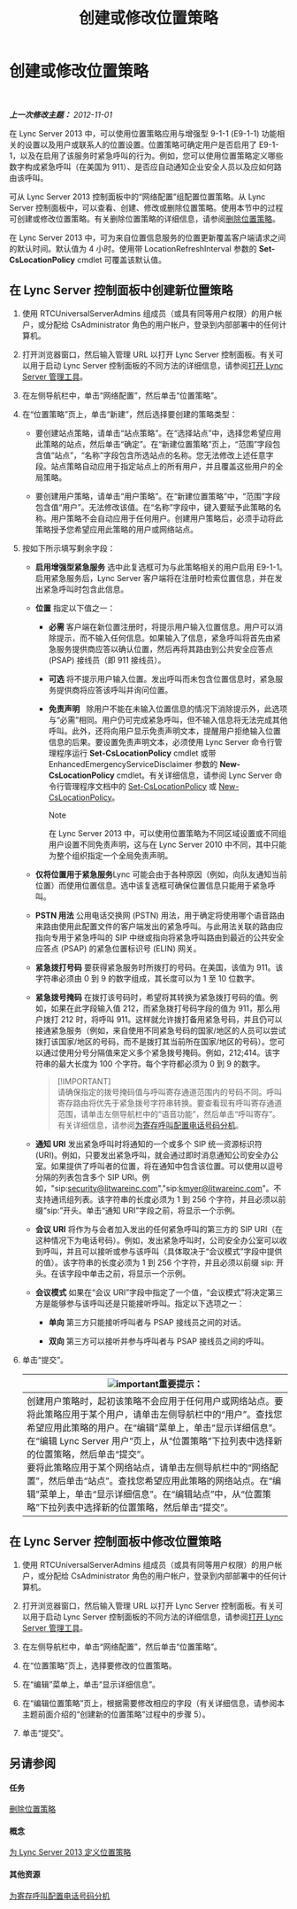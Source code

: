﻿---
title: 创建或修改位置策略
TOCTitle: 创建或修改位置策略
ms:assetid: 10338418-4da4-42df-b231-f52098c08dae
ms:mtpsurl: https://technet.microsoft.com/zh-cn/library/JJ687971(v=OCS.15)
ms:contentKeyID: 49888303
ms.date: 05/19/2016
mtps_version: v=OCS.15
ms.translationtype: HT
---

# 创建或修改位置策略

 

_**上一次修改主题：** 2012-11-01_

在 Lync Server 2013 中，可以使用位置策略应用与增强型 9-1-1 (E9-1-1) 功能相关的设置以及用户或联系人的位置设置。位置策略可确定用户是否启用了 E9-1-1，以及在启用了该服务时紧急呼叫的行为。例如，您可以使用位置策略定义哪些数字构成紧急呼叫（在美国为 911）、是否应自动通知企业安全人员以及应如何路由该呼叫。

可从 Lync Server 2013 控制面板中的“网络配置”组配置位置策略。从 Lync Server 控制面板中，可以查看、创建、修改或删除位置策略。使用本节中的过程可创建或修改位置策略。有关删除位置策略的详细信息，请参阅[删除位置策略](lync-server-2013-deleting-a-location-policy.md)。

在 Lync Server 2013 中，可为来自位置信息服务的位置更新覆盖客户端请求之间的默认时间。默认值为 4 小时。使用带 LocationRefreshInterval 参数的 **Set-CsLocationPolicy** cmdlet 可覆盖该默认值。

## 在 Lync Server 控制面板中创建新位置策略

1.  使用 RTCUniversalServerAdmins 组成员（或具有同等用户权限）的用户帐户，或分配给 CsAdministrator 角色的用户帐户，登录到内部部署中的任何计算机。

2.  打开浏览器窗口，然后输入管理 URL 以打开 Lync Server 控制面板。有关可以用于启动 Lync Server 控制面板的不同方法的详细信息，请参阅[打开 Lync Server 管理工具](lync-server-2013-open-lync-server-administrative-tools.md)。

3.  在左侧导航栏中，单击“网络配置”，然后单击“位置策略”。

4.  在“位置策略”页上，单击“新建”，然后选择要创建的策略类型：
    
      - 要创建站点策略，请单击“站点策略”。在“选择站点”中，选择您希望应用此策略的站点，然后单击“确定”。在“新建位置策略”页上，“范围”字段包含值“站点”，“名称”字段包含所选站点的名称。您无法修改上述任意字段。站点策略自动应用于指定站点上的所有用户，并且覆盖这些用户的全局策略。
    
      - 要创建用户策略，请单击“用户策略”。在“新建位置策略”中，“范围”字段包含值“用户”。无法修改该值。在“名称”字段中，键入要赋予此策略的名称。用户策略不会自动应用于任何用户。创建用户策略后，必须手动将此策略授予您希望应用此策略的用户或网络站点。

5.  按如下所示填写剩余字段：
    
      - **启用增强型紧急服务** 选中此复选框可为与此策略相关的用户启用 E9-1-1。启用紧急服务后，Lync Server 客户端将在注册时检索位置信息，并在发出紧急呼叫时包含此信息。
    
      - **位置** 指定以下值之一：
        
          - **必需** 客户端在新位置注册时，将提示用户输入位置信息。用户可以消除提示，而不输入任何信息。如果输入了信息，紧急呼叫将首先由紧急服务提供商应答以确认位置，然后再将其路由到公共安全应答点 (PSAP) 接线员（即 911 接线员）。
        
          - **可选** 将不提示用户输入位置。发出呼叫而未包含位置信息时，紧急服务提供商将应答该呼叫并询问位置。
        
          - **免责声明**   除用户不能在未输入位置信息的情况下消除提示外，此选项与“必需”相同。用户仍可完成紧急呼叫，但不输入信息将无法完成其他呼叫。此外，还将向用户显示免责声明文本，提醒用户拒绝输入位置信息的后果。要设置免责声明文本，必须使用 Lync Server 命令行管理程序运行 **Set-CsLocationPolicy** cmdlet 或带 EnhancedEmergencyServiceDisclaimer 参数的 **New-CsLocationPolicy** cmdlet。有关详细信息，请参阅 Lync Server 命令行管理程序文档中的 [Set-CsLocationPolicy](https://docs.microsoft.com/en-us/powershell/module/skype/Set-CsLocationPolicy) 或 [New-CsLocationPolicy](https://docs.microsoft.com/en-us/powershell/module/skype/New-CsLocationPolicy)。
            
            > [!NOTE]  
			> 在 Lync Server 2013 中，可以使用位置策略为不同区域设置或不同组用户设置不同免责声明，这与在 Lync Server 2010 中不同，其中只能为整个组织指定一个全局免责声明。
            
    
      - **仅将位置用于紧急服务**Lync 可能会由于各种原因（例如，向队友通知当前位置）而使用位置信息。选中该复选框可确保位置信息只能用于紧急呼叫。
    
      - **PSTN 用法** 公用电话交换网 (PSTN) 用法，用于确定将使用哪个语音路由来路由使用此配置文件的客户端发出的紧急呼叫。与此用法关联的路由应指向专用于紧急呼叫的 SIP 中继或指向将紧急呼叫路由到最近的公共安全应答点 (PSAP) 的紧急位置标识号 (ELIN) 网关。
    
      - **紧急拨打号码** 要获得紧急服务时所拨打的号码。在美国，该值为 911。该字符串必须由 0 到 9 的数字组成，其长度可以为 1 至 10 位数字。
    
      - **紧急拨号掩码** 在拨打该号码时，希望将其转换为紧急拨打号码的值。例如，如果在此字段输入值 212，而紧急拨打号码字段的值为 911，那么用户拨打 212 时，将呼叫 911。这样就允许拨打备用紧急号码，并且仍可以接通紧急服务（例如，来自使用不同紧急号码的国家/地区的人员可以尝试拨打该国家/地区的号码，而不是拨打其当前所在国家/地区的号码）。您可以通过使用分号分隔值来定义多个紧急拨号掩码。例如，212;414。该字符串的最大长度为 100 个字符。每个字符都必须为 0 到 9 的数字。
        
        >  [!IMPORTANT]  
        > 请确保指定的拨号掩码值与呼叫寄存通道范围内的号码不同。呼叫寄存路由将优先于紧急拨号字符串转换。要查看现有呼叫寄存通道范围，请单击左侧导航栏中的“语音功能”，然后单击“呼叫寄存”。有关详细信息，请参阅<a href="lync-server-2013-configure-phone-number-extensions-for-parking-calls.md">为寄存呼叫配置电话号码分机</a>。
    
      - **通知 URI** 发出紧急呼叫时将通知的一个或多个 SIP 统一资源标识符 (URI)。例如，只要发出紧急呼叫，就会通过即时消息通知公司安全办公室。如果提供了呼叫者的位置，将在通知中包含该位置。可以使用以逗号分隔的列表包含多个 SIP URI。例如，"sip:security@litwareinc.com","sip:kmyer@litwareinc.com"。不支持通讯组列表。该字符串的长度必须为 1 到 256 个字符，并且必须以前缀“sip:”开头。单击“通知 URI”字段之前，将显示一个示例。
    
      - **会议 URI** 将作为与会者加入发出的任何紧急呼叫的第三方的 SIP URI（在这种情况下为电话号码）。例如，发出紧急呼叫时，公司安全办公室可以收到呼叫，并且可以接听或参与该呼叫（具体取决于“会议模式”字段中提供的值）。该字符串的长度必须为 1 到 256 个字符，并且必须以前缀 sip: 开头。在该字段中单击之前，将显示一个示例。
    
      - **会议模式** 如果在“会议 URI”字段中指定了一个值，“会议模式”将决定第三方是能够参与该呼叫还是只能接听呼叫。指定以下选项之一：
        
          - **单向** 第三方只能接听呼叫者与 PSAP 接线员之间的对话。
        
          - **双向** 第三方可以接听并参与呼叫者与 PSAP 接线员之间的呼叫。

6.  单击“提交”。
    
    <table>
    <thead>
    <tr class="header">
    <th><img src="images/Gg398794.important(OCS.15).gif" title="important" alt="important" />重要提示：</th>
    </tr>
    </thead>
    <tbody>
    <tr class="odd">
    <td>创建用户策略时，起初该策略不会应用于任何用户或网络站点。要将此策略应用于某个用户，请单击左侧导航栏中的“用户”。查找您希望应用此策略的用户。在“编辑”菜单上，单击“显示详细信息”。在“编辑 Lync Server 用户”页上，从“位置策略”下拉列表中选择新的位置策略，然后单击“提交”。<br />
    要将此策略应用于某个网络站点，请单击左侧导航栏中的“网络配置”，然后单击“站点”。查找您希望应用此策略的网络站点。在“编辑”菜单上，单击“显示详细信息”。在“编辑站点”中，从“位置策略”下拉列表中选择新的位置策略，然后单击“提交”。</td>
    </tr>
    </tbody>
    </table>


## 在 Lync Server 控制面板中修改位置策略

1.  使用 RTCUniversalServerAdmins 组成员（或具有同等用户权限）的用户帐户，或分配给 CsAdministrator 角色的用户帐户，登录到内部部署中的任何计算机。

2.  打开浏览器窗口，然后输入管理 URL 以打开 Lync Server 控制面板。有关可以用于启动 Lync Server 控制面板的不同方法的详细信息，请参阅[打开 Lync Server 管理工具](lync-server-2013-open-lync-server-administrative-tools.md)。

3.  在左侧导航栏中，单击“网络配置”，然后单击“位置策略”。

4.  在“位置策略”页上，选择要修改的位置策略。

5.  在“编辑”菜单上，单击“显示详细信息”。

6.  在“编辑位置策略”页上，根据需要修改相应的字段（有关详细信息，请参阅本主题前面介绍的“创建新的位置策略”过程中的步骤 5）。

7.  单击“提交”。

## 另请参阅

#### 任务

[删除位置策略](lync-server-2013-deleting-a-location-policy.md)  

#### 概念

[为 Lync Server 2013 定义位置策略](lync-server-2013-defining-the-location-policy.md)  

#### 其他资源

[为寄存呼叫配置电话号码分机](lync-server-2013-configure-phone-number-extensions-for-parking-calls.md)

